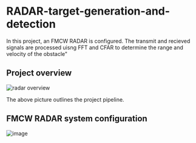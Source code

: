 # RADAR-target-generation-and-detection
In this project, an FMCW RADAR is configured. The transmit and recieved signals are processed uisng FFT and CFAR to determine the range and velocity of the obstacle"

## Project overview
![radar overview](https://user-images.githubusercontent.com/48198017/147384345-3214cb23-d2a4-4d0f-8069-7702290f0dce.PNG)

The above picture outlines the project pipeline.

## FMCW RADAR system configuration
![image](https://user-images.githubusercontent.com/48198017/147384420-d3192d74-2397-49de-8b6f-86602ee84b20.png)

